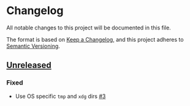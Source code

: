 # Changelog

All notable changes to this project will be documented in this file.

The format is based on [Keep a Changelog](https://keepachangelog.com/en/1.0.0/),
and this project adheres to [Semantic Versioning](https://semver.org/spec/v2.0.0.html).

## [Unreleased]

### Fixed

- Use OS specific `tmp` and `xdg` dirs [#3]

[unreleased]: https://github.com/soywod/comodoro

[#3]: https://github.com/soywod/comodoro/issues/3
